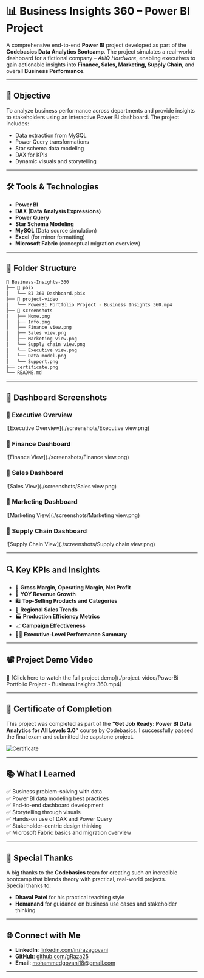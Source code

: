 # 📊 Business Insights 360 – Power BI Project

A comprehensive end-to-end **Power BI** project developed as part of the **Codebasics Data Analytics Bootcamp**. The project simulates a real-world dashboard for a fictional company – *AtliQ Hardware*, enabling executives to gain actionable insights into **Finance, Sales, Marketing, Supply Chain**, and overall **Business Performance**.

---

## 🎯 Objective

To analyze business performance across departments and provide insights to stakeholders using an interactive Power BI dashboard. The project includes:
- Data extraction from MySQL
- Power Query transformations
- Star schema data modeling
- DAX for KPIs
- Dynamic visuals and storytelling

---

## 🛠 Tools & Technologies

- **Power BI**
- **DAX (Data Analysis Expressions)**
- **Power Query**
- **Star Schema Modeling**
- **MySQL** (Data source simulation)
- **Excel** (for minor formatting)
- **Microsoft Fabric** (conceptual migration overview)

---

## 📁 Folder Structure

```bash
📁 Business-Insights-360
├── 📁 pbix
│   └── BI 360 Dashboard.pbix
├── 📁 project-video
│   └── PowerBi Portfolio Project - Business Insights 360.mp4
├── 📁 screenshots
│   ├── Home.png
│   ├── Info.png
│   ├── Finance view.png
│   ├── Sales view.png
│   ├── Marketing view.png
│   └── Supply chain view.png
│   └── Executive view.png
│   └── Data model.png
│   └── Support.png
├── certificate.png
└── README.md
```

---

## 📸 Dashboard Screenshots

### 🔹 Executive Overview  
![Executive Overview](./screenshots/Executive view.png)

### 🔹 Finance Dashboard  
![Finance View](./screenshots/Finance view.png)

### 🔹 Sales Dashboard  
![Sales View](./screenshots/Sales view.png)

### 🔹 Marketing Dashboard  
![Marketing View](./screenshots/Marketing view.png)

### 🔹 Supply Chain Dashboard  
![Supply Chain View](./screenshots/Supply chain view.png)

---

## 🔍 Key KPIs and Insights

- 🔢 **Gross Margin, Operating Margin, Net Profit**
- 🧮 **YOY Revenue Growth**
- 🛍️ **Top-Selling Products and Categories**
- 📍 **Regional Sales Trends**
- 🏭 **Production Efficiency Metrics**
- 📈 **Campaign Effectiveness**
- 🧑‍💼 **Executive-Level Performance Summary**

---

## 📽️ Project Demo Video

🎥 [Click here to watch the full project demo](./project-video/PowerBi Portfolio Project - Business Insights 360.mp4)

---

## 🏅 Certificate of Completion

This project was completed as part of the **“Get Job Ready: Power BI Data Analytics for All Levels 3.0”** course by Codebasics. I successfully passed the final exam and submitted the capstone project.

![Certificate](./certificate.png)

---

## 📚 What I Learned

✅ Business problem-solving with data  
✅ Power BI data modeling best practices  
✅ End-to-end dashboard development  
✅ Storytelling through visuals  
✅ Hands-on use of DAX and Power Query  
✅ Stakeholder-centric design thinking  
✅ Microsoft Fabric basics and migration overview  

---

## 🙏 Special Thanks

A big thanks to the **Codebasics** team for creating such an incredible bootcamp that blends theory with practical, real-world projects.  
Special thanks to:
- **Dhaval Patel** for his practical teaching style  
- **Hemanand** for guidance on business use cases and stakeholder thinking  

---

## 🌐 Connect with Me

- **LinkedIn**: [linkedin.com/in/razagovani](https://linkedin.com/in/razagovani)
- **GitHub**: [github.com/gRaza25](https://github.com/gRaza25)
- **Email**: mohammedgovani18@gmail.com

---
